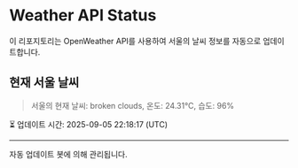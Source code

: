 
# Weather API Status

이 리포지토리는 OpenWeather API를 사용하여 서울의 날씨 정보를 자동으로 업데이트합니다.

## 현재 서울 날씨
> 서울의 현재 날씨: broken clouds, 온도: 24.31°C, 습도: 96%

⏳ 업데이트 시간: 2025-09-05 22:18:17 (UTC)

---
자동 업데이트 봇에 의해 관리됩니다.
